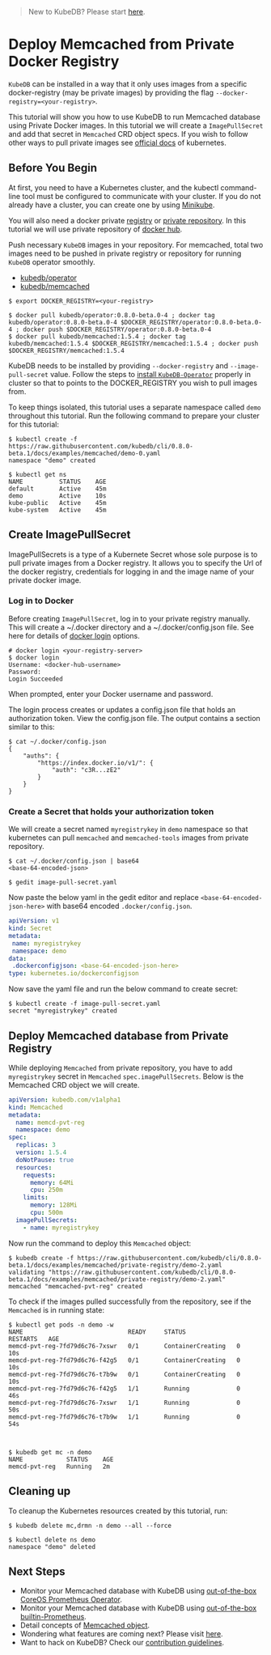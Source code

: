 
> New to KubeDB? Please start [here](/docs/guides/README.md).

# Deploy Memcached from Private Docker Registry
`KubeDB` can be installed in a way that it only uses images from a specific docker-registry (may be private images) by providing the flag `--docker-registry=<your-registry>`.

This tutorial will show you how to use KubeDB to run Memcached database using Private Docker images. In this tutorial we will create a `ImagePullSecret` and add that secret in `Memcached` CRD object specs. If you wish to follow other ways to pull private images see [official docs](https://kubernetes.io/docs/concepts/containers/images/) of kubernetes.

## Before You Begin
At first, you need to have a Kubernetes cluster, and the kubectl command-line tool must be configured to communicate with your cluster. If you do not already have a cluster, you can create one by using [Minikube](https://github.com/kubernetes/minikube).

You will also need a docker private [registry](https://docs.docker.com/registry/) or [private repository](https://docs.docker.com/docker-hub/repos/#private-repositories).  In this tutorial we will use private repository of [docker hub](https://hub.docker.com/).

Push necessary `KubeDB` images in your repository. For memcached, total two images need to be pushed in private registry or repository for running `KubeDB` operator smoothly.

 - [kubedb/operator](https://hub.docker.com/r/kubedb/operator)
 - [kubedb/memcached](https://hub.docker.com/r/kubedb/memcached)


```console
$ export DOCKER_REGISTRY=<your-registry>

$ docker pull kubedb/operator:0.8.0-beta.0-4 ; docker tag kubedb/operator:0.8.0-beta.0-4 $DOCKER_REGISTRY/operator:0.8.0-beta.0-4 ; docker push $DOCKER_REGISTRY/operator:0.8.0-beta.0-4
$ docker pull kubedb/memcached:1.5.4 ; docker tag kubedb/memcached:1.5.4 $DOCKER_REGISTRY/memcached:1.5.4 ; docker push $DOCKER_REGISTRY/memcached:1.5.4
```

KubeDB needs to be installed by providing `--docker-registry` and `--image-pull-secret` value. Follow the steps to [install `KubeDB-Operator`](/docs/setup/install.md) properly in cluster so that to points to the DOCKER_REGISTRY you wish to pull images from.

To keep things isolated, this tutorial uses a separate namespace called `demo` throughout this tutorial. Run the following command to prepare your cluster for this tutorial:

```console
$ kubectl create -f https://raw.githubusercontent.com/kubedb/cli/0.8.0-beta.1/docs/examples/memcached/demo-0.yaml
namespace "demo" created

$ kubectl get ns
NAME          STATUS    AGE
default       Active    45m
demo          Active    10s
kube-public   Active    45m
kube-system   Active    45m
```

## Create ImagePullSecret
ImagePullSecrets is a type of a Kubernete Secret whose sole purpose is to pull private images from a Docker registry. It allows you to specify the Url of the docker registry, credentials for logging in and the image name of your private docker image.

### Log in to Docker
Before creating `ImagePullSecret`, log in to your private registry manually. This will create a ~/.docker directory and a ~/.docker/config.json file. See here for details of [docker login](https://docs.docker.com/engine/reference/commandline/login/) options.

```console
# docker login <your-registry-server>
$ docker login
Username: <docker-hub-username>
Password:
Login Succeeded
```

When prompted, enter your Docker username and password.

The login process creates or updates a config.json file that holds an authorization token.
View the config.json file. The output contains a section similar to this:

```console
$ cat ~/.docker/config.json
{
    "auths": {
        "https://index.docker.io/v1/": {
            "auth": "c3R...zE2"
        }
    }
}
```

### Create a Secret that holds your authorization token
We will create a secret named `myregistrykey` in `demo` namespace so that kubernetes can pull `memcached` and `memcached-tools` images from private repository.

```console
$ cat ~/.docker/config.json | base64
<base-64-encoded-json>

$ gedit image-pull-secret.yaml
```


Now paste the below yaml in the gedit editor and replace `<base-64-encoded-json-here>` with base64 encoded `.docker/config.json`.

```yaml
apiVersion: v1
kind: Secret
metadata:
 name: myregistrykey
 namespace: demo
data:
 .dockerconfigjson: <base-64-encoded-json-here>
type: kubernetes.io/dockerconfigjson
```
Now save the yaml file and run the below command to create secret:

```console
$ kubectl create -f image-pull-secret.yaml
secret "myregistrykey" created
```

## Deploy Memcached database from Private Registry
While deploying `Memcached` from private repository, you have to add `myregistrykey` secret in `Memcached` `spec.imagePullSecrets`.
Below is the Memcached CRD object we will create.
```yaml
apiVersion: kubedb.com/v1alpha1
kind: Memcached
metadata:
  name: memcd-pvt-reg
  namespace: demo
spec:
  replicas: 3
  version: 1.5.4
  doNotPause: true
  resources:
    requests:
      memory: 64Mi
      cpu: 250m
    limits:
      memory: 128Mi
      cpu: 500m
  imagePullSecrets:
    - name: myregistrykey
```
Now run the command to deploy this `Memcached` object:

```console
$ kubedb create -f https://raw.githubusercontent.com/kubedb/cli/0.8.0-beta.1/docs/examples/memcached/private-registry/demo-2.yaml
validating "https://raw.githubusercontent.com/kubedb/cli/0.8.0-beta.1/docs/examples/memcached/private-registry/demo-2.yaml"
memcached "memcached-pvt-reg" created
```

To check if the images pulled successfully from the repository, see if the `Memcached` is in running state:

```console
$ kubectl get pods -n demo -w
NAME                             READY     STATUS              RESTARTS   AGE
memcd-pvt-reg-7fd79d6c76-7xswr   0/1       ContainerCreating   0          10s
memcd-pvt-reg-7fd79d6c76-f42g5   0/1       ContainerCreating   0          10s
memcd-pvt-reg-7fd79d6c76-t7b9w   0/1       ContainerCreating   0          10s
memcd-pvt-reg-7fd79d6c76-f42g5   1/1       Running             0          46s
memcd-pvt-reg-7fd79d6c76-7xswr   1/1       Running             0          50s
memcd-pvt-reg-7fd79d6c76-t7b9w   1/1       Running             0          54s



$ kubedb get mc -n demo
NAME            STATUS    AGE
memcd-pvt-reg   Running   2m
```

## Cleaning up
To cleanup the Kubernetes resources created by this tutorial, run:

```console
$ kubedb delete mc,drmn -n demo --all --force

$ kubectl delete ns demo
namespace "demo" deleted
```


## Next Steps
- Monitor your Memcached database with KubeDB using [out-of-the-box CoreOS Prometheus Operator](/docs/guides/memcached/monitoring/using-coreos-prometheus-operator.md).
- Monitor your Memcached database with KubeDB using [out-of-the-box builtin-Prometheus](/docs/guides/memcached/monitoring/using-builtin-prometheus.md).
- Detail concepts of [Memcached object](/docs/concepts/databases/memcached.md).
- Wondering what features are coming next? Please visit [here](/docs/roadmap.md).
- Want to hack on KubeDB? Check our [contribution guidelines](/docs/CONTRIBUTING.md).

